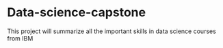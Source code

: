 # Data-science-capstone
This project will summarize all the important skills in data science courses from IBM
